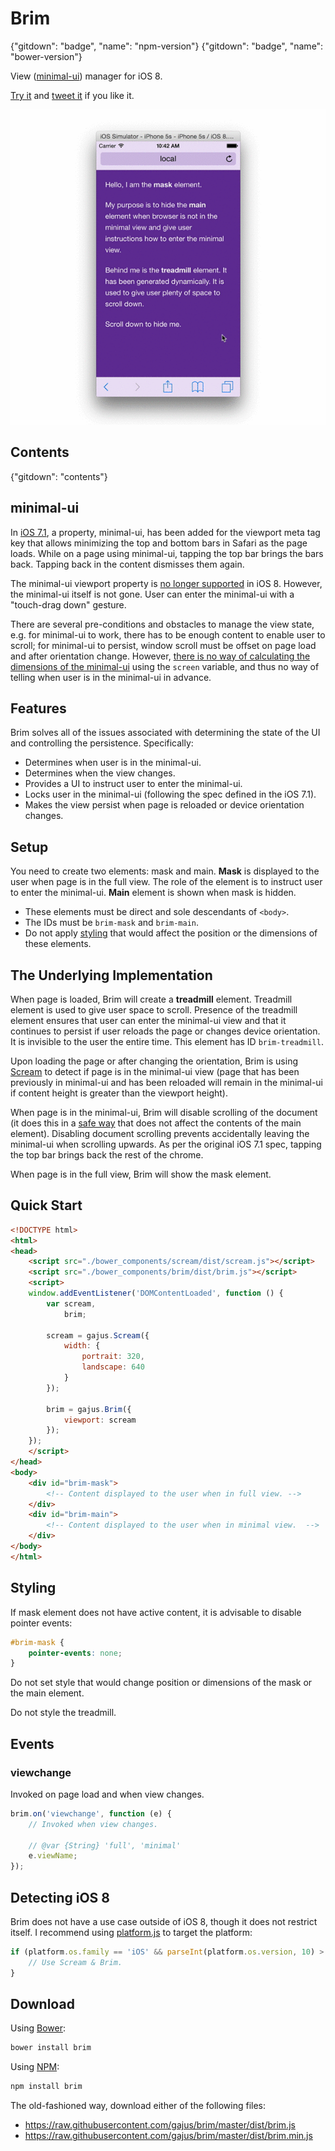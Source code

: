 # Brim

{"gitdown": "badge", "name": "npm-version"}
{"gitdown": "badge", "name": "bower-version"}

View ([minimal-ui](#minimal-ui)) manager for iOS 8.

[Try it](http://gajus.com/sandbox/brim/demo/) and [tweet it](https://twitter.com/intent/retweet?tweet_id=532479715366674432) if you like it.

![Using Brim with iOS simulator.](./.gitdown/brim.gif)

## Contents

{"gitdown": "contents"}

## minimal-ui

In [iOS 7.1](https://developer.apple.com/library/ios/releasenotes/General/RN-iOSSDK-7.1/index.html), a property, minimal-ui, has been added for the viewport meta tag key that allows minimizing the top and bottom bars in Safari as the page loads. While on a page using minimal-ui, tapping the top bar brings the bars back. Tapping back in the content dismisses them again.

The minimal-ui viewport property is [no longer supported](https://developer.apple.com/library/ios/releasenotes/General/RN-iOSSDK-8.0/) in iOS 8. However, the minimal-ui itself is not gone. User can enter the minimal-ui with a "touch-drag down" gesture.

There are several pre-conditions and obstacles to manage the view state, e.g. for minimal-ui to work, there has to be enough content to enable user to scroll; for minimal-ui to persist, window scroll must be offset on page load and after orientation change. However, [there is no way of calculating the dimensions of the minimal-ui](http://stackoverflow.com/questions/26801943/how-to-get-the-window-size-of-fullscreen-view-when-not-in-fullscreen) using the `screen` variable, and thus no way of telling when user is in the minimal-ui in advance.

## Features

Brim solves all of the issues associated with determining the state of the UI and controlling the persistence. Specifically:

* Determines when user is in the minimal-ui.
* Determines when the view changes.
* Provides a UI to instruct user to enter the minimal-ui.
* Locks user in the minimal-ui (following the spec defined in the iOS 7.1).
* Makes the view persist when page is reloaded or device orientation changes.

## Setup

You need to create two elements: mask and main. **Mask** is displayed to the user when page is in the full view. The role of the element is to instruct user to enter the minimal-ui. **Main** element is shown when mask is hidden.

* These elements must be direct and sole descendants of `<body>`.
* The IDs must be `brim-mask` and `brim-main`.
* Do not apply [styling](#styling) that would affect the position or the dimensions of these elements.

## The Underlying Implementation

When page is loaded, Brim will create a **treadmill** element. Treadmill element is used to give user space to scroll. Presence of the treadmill element ensures that user can enter the minimal-ui view and that it continues to persist if user reloads the page or changes device orientation. It is invisible to the user the entire time. This element has ID `brim-treadmill`.

Upon loading the page or after changing the orientation, Brim is using [Scream](https://github.com/gajus/scream) to detect if page is in the minimal-ui view (page that has been previously in minimal-ui and has been reloaded will remain in the minimal-ui if content height is greater than the viewport height).

When page is in the minimal-ui, Brim will disable scrolling of the document (it does this in a [safe way](http://stackoverflow.com/a/26853900/368691) that does not affect the contents of the main element). Disabling document scrolling prevents accidentally leaving the minimal-ui when scrolling upwards. As per the original iOS 7.1 spec, tapping the top bar brings back the rest of the chrome.

When page is in the full view, Brim will show the mask element.

## Quick Start

```html
<!DOCTYPE html>
<html>
<head>
    <script src="./bower_components/scream/dist/scream.js"></script>
    <script src="./bower_components/brim/dist/brim.js"></script>
    <script>
    window.addEventListener('DOMContentLoaded', function () {
        var scream,
            brim;

        scream = gajus.Scream({
            width: {
                portrait: 320,
                landscape: 640
            }
        });

        brim = gajus.Brim({
            viewport: scream
        });
    });
    </script>
</head>
<body>
    <div id="brim-mask">
        <!-- Content displayed to the user when in full view. -->
    </div>
    <div id="brim-main">
        <!-- Content displayed to the user when in minimal view.  -->
    </div>
</body>
</html>
```

## Styling

If mask element does not have active content, it is advisable to disable pointer events:

```css
#brim-mask {
    pointer-events: none;
}
```

Do not set style that would change position or dimensions of the mask or the main element.

Do not style the treadmill.

## Events

### viewchange

Invoked on page load and when view changes.

```js
brim.on('viewchange', function (e) {
    // Invoked when view changes.

    // @var {String} 'full', 'minimal'
    e.viewName;
});
```

## Detecting iOS 8

Brim does not have a use case outside of iOS 8, though it does not restrict itself. I recommend using [platform.js](https://github.com/bestiejs/platform.js/) to target the platform:

```js
if (platform.os.family == 'iOS' && parseInt(platform.os.version, 10) > 8) {
    // Use Scream & Brim.
}
```

## Download

Using [Bower](http://bower.io/):

```sh
bower install brim
```

Using [NPM](https://www.npmjs.org/):

```sh
npm install brim
```

The old-fashioned way, download either of the following files:

* https://raw.githubusercontent.com/gajus/brim/master/dist/brim.js
* https://raw.githubusercontent.com/gajus/brim/master/dist/brim.min.js